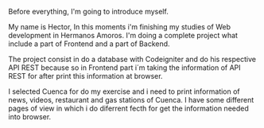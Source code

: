 Before everything, I'm going to introduce myself.

My name is Hector, In this moments i'm finishing my studies of Web development in Hermanos Amoros. I'm doing a complete project what include a part of Frontend and a part of Backend.

The project consist in do a database with Codeigniter and do his respective API REST because so in Frontend part i´m taking the information of API REST for after print this information at browser.

I selected Cuenca for do my exercise and i need to print information of news, videos, restaurant and gas stations of Cuenca. I have some different pages of view in which i do diferrent fecth for get the information needed into browser.